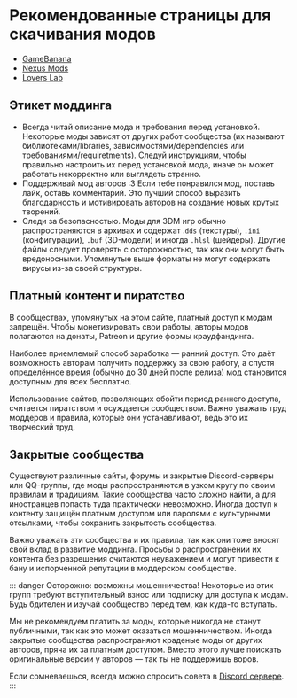 # Рекомендованные страницы для скачивания модов

- [GameBanana](https://gamebanana.com)
- [Nexus Mods](https://www.nexusmods.com)
- [Lovers Lab](https://www.loverslab.com)

## Этикет моддинга

- Всегда читай описание мода и требования перед установкой. Некоторые моды зависят от других работ сообщества (их называют библиотеками/libraries, зависимостями/dependencies или требованиями/requiretments). Следуй инструкциям, чтобы правильно настроить их перед установкой мода, иначе он может работать некорректно или выглядеть странно.
- Поддерживай мод авторов :3 Если тебе понравился мод, поставь лайк, оставь комментарий. Это лучший способ выразить благодарность и мотивировать авторов на создание новых крутых творений.
- Следи за безопасностью. Моды для 3DM игр обычно распространяются в архивах и содержат .`dds` (текстуры), `.ini` (конфигурации), `.buf` (3D-модели) и иногда `.hlsl` (шейдеры). Другие файлы следует проверять с осторожностью, так как они могут быть вредоносными. Упомянутые выше форматы не могут содержать вирусы из-за своей структуры.

## Платный контент и пиратство

В сообществах, упомянутых на этом сайте, платный доступ к модам запрещён. Чтобы монетизировать свои работы, авторы модов полагаются на донаты, Patreon и другие формы краудфандинга.

Наиболее приемлемый способ заработка — ранний доступ. Это даёт возможность авторам получить поддержку за свою работу, а спустя определённое время (обычно до 30 дней после релиза) мод становится доступным для всех бесплатно.

Использование сайтов, позволяющих обойти период раннего доступа, считается пиратством и осуждается сообществом. Важно уважать труд моддеров и правила, которые они устанавливают, ведь это их творческий труд.

## Закрытые сообщества

Существуют различные сайты, форумы и закрытые Discord-серверы или QQ-группы, где моды распространяются в узком кругу по своим правилам и традициям. Такие сообщества часто сложно найти, а для иностранцев попасть туда практически невозможно. Иногда доступ к контенту защищён платным доступом или паролями с культурными отсылками, чтобы сохранить закрытость сообщества.

Важно уважать эти сообщества и их правила, так как они тоже вносят свой вклад в развитие моддинга. Просьбы о распространении их контента без разрешения считаются неуважением и могут привести к бану и испорченной репутации в моддерском сообществе.

::: danger
Осторожно: возможны мошенничества! Некоторые из этих групп требуют вступительный взнос или подписку для доступа к модам. Будь бдителен и изучай сообщество перед тем, как куда-то вступать.

Мы не рекомендуем платить за моды, которые никогда не станут публичными, так как это может оказаться мошенничеством. Иногда закрытые сообщества распространяют краденые моды от других авторов, пряча их за платным доступом. Вместо этого лучше поискать оригинальные версии у авторов — так ты не поддержишь воров.

Если сомневаешься, всегда можно спросить совета в [Discord сервере](https://discord.gg/agmg).
:::
